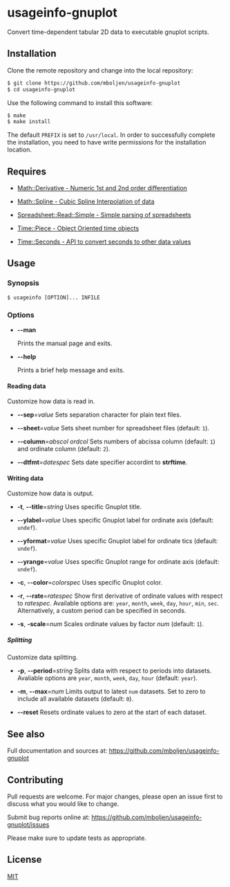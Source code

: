 # usageinfo-gnuplot

Convert time-dependent tabular 2D data to executable gnuplot scripts.

## Installation

Clone the remote repository and change into the local repository:

```bash
$ git clone https://github.com/mboljen/usageinfo-gnuplot
$ cd usageinfo-gnuplot
```

Use the following command to install this software:

```bash
$ make
$ make install
```

The default `PREFIX` is set to `/usr/local`.  In order to successfully complete the installation, you need to have write permissions for the installation location.

## Requires

+ [Math::Derivative - Numeric 1st and 2nd order differentiation](https://metacpan.org/pod/Math::Derivative)

+ [Math::Spline - Cubic Spline Interpolation of data](https://metacpan.org/pod/Math::Spline)

+ [Spreadsheet::Read::Simple - Simple parsing of spreadsheets](https://github.com/mboljen/spreadsheet-read-simple-perl)

+ [Time::Piece - Object Oriented time objects](https://metacpan.org/pod/Time::Piece)

+ [Time::Seconds - API to convert seconds to other data values](https://metacpan.org/pod/Time::Seconds)

## Usage

### Synopsis

```console
$ usageinfo [OPTION]... INFILE
```

### Options

- **--man**
  
  Prints the manual page and exits.

- **--help**
  
  Prints a brief help message and exits.

#### Reading data

Customize how data is read in.

- **--sep**=_value_
  Sets separation character for plain text files.

- **--sheet**=_value_
  Sets sheet number for spreadsheet files (default: `1`).

- **--column**=_abscol_ _ordcol_
  Sets numbers of abcissa column (default: `1`) and ordinate column (default: `2`).

- **--dtfmt**=_datespec_
  Sets date specifier accordint to **strftime**.

#### Writing data

Customize how data is output.

- **-t**, **--title**=_string_
  Uses specific Gnuplot title.

- **--ylabel**=_value_
  Uses specific Gnuplot label for ordinate axis (default: `undef`).

- **--yformat**=_value_
  Uses specific Gnuplot label for ordinate tics (default: `undef`).

- **--yrange**=_value_
  Uses specific Gnuplot range for ordinate axis (default: `undef`).

- **-c**, **--color**=_colorspec_
  Uses specific Gnuplot color.

- **-r**, **--rate**=_ratespec_
  Show first derivative of ordinate values with respect to _ratespec_. Available options are: `year`, `month`, `week`, `day`, `hour`, `min`, `sec`.  Alternatively, a custom period can be specified in seconds.

- **-s**, **-scale**=_num_
  Scales ordinate values by factor _num_ (default: `1`).

##### Splitting

Customize data splitting.

* **-p**, **--period**=_string_
  Splits data with respect to periods into datasets. Avaliable options are `year`, `month`, `week`, `day`, `hour` (default: `year`).

* **-m**, **--max**=_num_
  Limits output to latest `num` datasets.  Set to zero to include all available datasets (default: `0`).

* **--reset**
  Resets ordinate values to zero at the start of each dataset.

## See also

Full documentation and sources at: <https://github.com/mboljen/usageinfo-gnuplot>

## Contributing

Pull requests are welcome.  For major changes, please open an issue first to discuss what you would like to change.

Submit bug reports online at: <https://github.com/mboljen/usageinfo-gnuplot/issues>

Please make sure to update tests as appropriate.

## License

[MIT](https://choosealicense.com/licenses/mit/)
